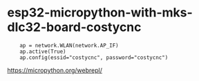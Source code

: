 # esp32-micropython-with-mks-dlc32-board-costycnc

        ap = network.WLAN(network.AP_IF)
        ap.active(True)
        ap.config(essid="costycnc", password="costycnc")

https://micropython.org/webrepl/        
